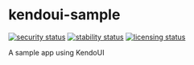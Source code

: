 kendoui-sample
==============


[![security status](https://qa.meterian.io/badge/pb/780dc744-294d-4071-a7a3-06c6fda6989f/security)](https://qa.meterian.io/projects/?pid=780dc744-294d-4071-a7a3-06c6fda6989f) [![stability status](https://qa.meterian.io/badge/pb/780dc744-294d-4071-a7a3-06c6fda6989f/stability)](https://qa.meterian.io/projects/?pid=780dc744-294d-4071-a7a3-06c6fda6989f) [![licensing status](https://qa.meterian.io/badge/pb/780dc744-294d-4071-a7a3-06c6fda6989f/licensing)](https://qa.meterian.io/projects/?pid=780dc744-294d-4071-a7a3-06c6fda6989f)

A sample app using KendoUI
